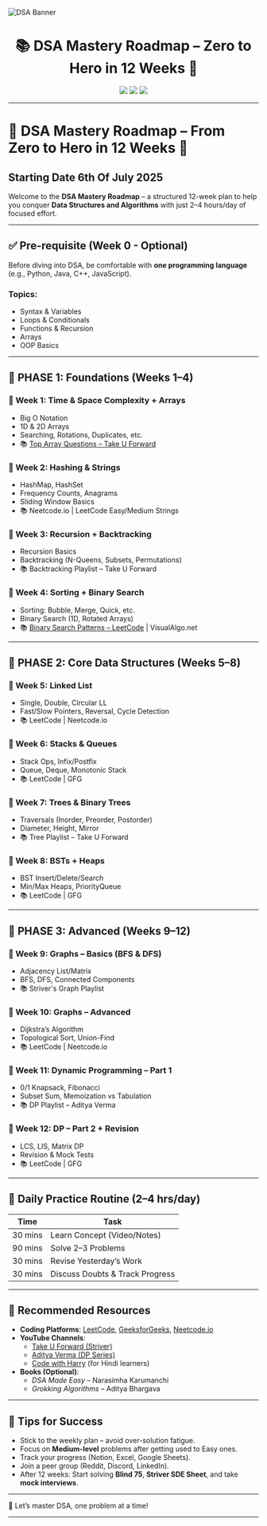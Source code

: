 ![DSA Banner](https://www.synergisticit.com/wp-content/uploads/2020/09/Data-structures-and-algorithms-new.webp)


<h1 align="center">📚 DSA Mastery Roadmap – Zero to Hero in 12 Weeks 🚀</h1>

<p align="center">
  <img src="https://img.shields.io/badge/DSA-12%20Week%20Plan-blueviolet?style=for-the-badge&logo=leetcode" />
  <img src="https://img.shields.io/badge/Level-Beginner%20to%20Advanced-orange?style=for-the-badge&logo=progress" />
  <img src="https://img.shields.io/badge/Language-Python%2FC++%2FJava%2FJS-green?style=for-the-badge&logo=code" />
</p>

---

# 🧠 DSA Mastery Roadmap – From Zero to Hero in 12 Weeks 🚀
## Starting Date 6th Of July 2025

Welcome to the **DSA Mastery Roadmap** – a structured 12-week plan to help you conquer **Data Structures and Algorithms** with just 2–4 hours/day of focused effort.

---

## ✅ Pre-requisite (Week 0 - Optional)
Before diving into DSA, be comfortable with **one programming language** (e.g., Python, Java, C++, JavaScript).

### Topics:
- Syntax & Variables
- Loops & Conditionals
- Functions & Recursion
- Arrays
- OOP Basics

---

## 🧱 PHASE 1: Foundations (Weeks 1–4)

### 🔹 Week 1: Time & Space Complexity + Arrays
- Big O Notation
- 1D & 2D Arrays
- Searching, Rotations, Duplicates, etc.
- 📚 [Top Array Questions – Take U Forward](https://takeuforward.org/array/top-array-interview-questions-structured-path-with-video-solutions)

### 🔹 Week 2: Hashing & Strings
- HashMap, HashSet
- Frequency Counts, Anagrams
- Sliding Window Basics
- 📚 Neetcode.io | LeetCode Easy/Medium Strings

### 🔹 Week 3: Recursion + Backtracking
- Recursion Basics
- Backtracking (N-Queens, Subsets, Permutations)
- 📚 Backtracking Playlist – Take U Forward

### 🔹 Week 4: Sorting + Binary Search
- Sorting: Bubble, Merge, Quick, etc.
- Binary Search (1D, Rotated Arrays)
- 📚 [Binary Search Patterns – LeetCode](https://leetcode.com/tag/binary-search/) | VisualAlgo.net

---

## 🌳 PHASE 2: Core Data Structures (Weeks 5–8)

### 🔹 Week 5: Linked List
- Single, Double, Circular LL
- Fast/Slow Pointers, Reversal, Cycle Detection
- 📚 LeetCode | Neetcode.io

### 🔹 Week 6: Stacks & Queues
- Stack Ops, Infix/Postfix
- Queue, Deque, Monotonic Stack
- 📚 LeetCode | GFG

### 🔹 Week 7: Trees & Binary Trees
- Traversals (Inorder, Preorder, Postorder)
- Diameter, Height, Mirror
- 📚 Tree Playlist – Take U Forward

### 🔹 Week 8: BSTs + Heaps
- BST Insert/Delete/Search
- Min/Max Heaps, PriorityQueue
- 📚 LeetCode | GFG

---

## 🧩 PHASE 3: Advanced (Weeks 9–12)

### 🔹 Week 9: Graphs – Basics (BFS & DFS)
- Adjacency List/Matrix
- BFS, DFS, Connected Components
- 📚 Striver's Graph Playlist

### 🔹 Week 10: Graphs – Advanced
- Dijkstra’s Algorithm
- Topological Sort, Union-Find
- 📚 LeetCode | Neetcode.io

### 🔹 Week 11: Dynamic Programming – Part 1
- 0/1 Knapsack, Fibonacci
- Subset Sum, Memoization vs Tabulation
- 📚 DP Playlist – Aditya Verma

### 🔹 Week 12: DP – Part 2 + Revision
- LCS, LIS, Matrix DP
- Revision & Mock Tests
- 📚 LeetCode | GFG

---

## 📆 Daily Practice Routine (2–4 hrs/day)

| Time       | Task                              |
|------------|-----------------------------------|
| 30 mins    | Learn Concept (Video/Notes)       |
| 90 mins    | Solve 2–3 Problems                |
| 30 mins    | Revise Yesterday’s Work           |
| 30 mins    | Discuss Doubts & Track Progress   |

---

## 🧰 Recommended Resources

- **Coding Platforms**: [LeetCode](https://leetcode.com), [GeeksforGeeks](https://www.geeksforgeeks.org), [Neetcode.io](https://neetcode.io)
- **YouTube Channels**:
  - [Take U Forward (Striver)](https://www.youtube.com/c/TakeUForward)
  - [Aditya Verma (DP Series)](https://www.youtube.com/channel/UCJskGeByzRRSvmOyZOz61ig)
  - [Code with Harry](https://www.youtube.com/@CodeWithHarry) (for Hindi learners)
- **Books (Optional)**:
  - *DSA Made Easy* – Narasimha Karumanchi
  - *Grokking Algorithms* – Aditya Bhargava

---

## 🎯 Tips for Success
- Stick to the weekly plan – avoid over-solution fatigue.
- Focus on **Medium-level** problems after getting used to Easy ones.
- Track your progress (Notion, Excel, Google Sheets).
- Join a peer group (Reddit, Discord, LinkedIn).
- After 12 weeks: Start solving **Blind 75**, **Striver SDE Sheet**, and take **mock interviews**.

---

🚀 Let’s master DSA, one problem at a time!

---
